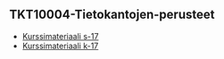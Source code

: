 ## TKT10004-Tietokantojen-perusteet

* [Kurssimateriaali s-17](https://materiaalit.github.io/tikape-s17/)
* [Kurssimateriaali k-17](http://tietokantojen-perusteet.github.io/)

